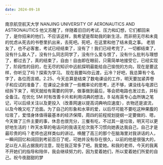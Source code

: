 ```yaml
---
date: 2024-09-18
---
```


南京航空航天大学
NANJING UNIVERSITY OF AERONAUTICS AND ASTRONAUTICS
他又苏醒了，伴随着旧日的考试、压力和幻想，它们都回来了，是你招来的他们，不应该这样，我希望是帮助我的新生活，而非把无尽和未竟的忧虑从死去的书卷里扒出来，去死吧。死吧，在这里和他了结未竟之事。
老朋友了，也不必客套，考试已经结束了，没有了！我们已经考完了，一切都结束了，没有什么敌人了，没有什么同志同学了，没有什么爱与恨了，没有什么批判与理想了，都过去了，真的结束了，自由！自由即在眼前，只需简单地接受它，已经实现了，阶段性的目的，在无尽的知识中远航探明最能给自己愉悦的方向，现在是要这样，你听见了吗？探索为学习。
现在我要叫你云渡，云冷？好吧，我总算有个名字了，各位而言顺。2.25、今天总算是结束了数电课设的工作，明天要加紧弄卷子和应试的准备了．在课设之余做了一些概率论的思考，还不够，课没线与电源已经拆下来了，明天就给有需要的同学，做事做到最后，等会把电路也发过去，并标全备注。在优化 SM 时有改善卡片和利用词典的想法，B 站有英专心血所铸之笔记，可以后续关注以及更投入（改善网速以提高词典响应速度），衣物还是波流，以及今晚又吃了沧面。为了自己的形象和水草的爱，以后尽可能不要吃这种果腹的垃圾了，爱惜身体值得最基本的经济保障，周四的前程规划提纲一定要做的、嗯，今天做了三件主要的事，休息也很充分，三餐有吃，不过其一是垃圾，明天可以更好地生活的！昨天水草的电话问的我语无伦次我不习惯向她表达我自己，自己才是最珍贵的吗？老师也这样类似的讲过。唤醒了高三的那个在脑海里对我讲话的人，一瞬间回忆和阔回到考前百日了呢，可她并没有存在很久，以前的他是很强大的，足以在人前占据我的注意，现在我正常多了吧。我爱她。和我的老师，今天的我离不开她们的指导和陪伴，我会继续努力的，因为爱着她们，所以爱着她们所爱的自己。祝今夜甜甜的梦
